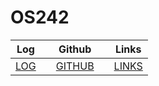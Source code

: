 # OS242

Log | | Github | |Links |
|---|---|---|---|---|
[LOG](https://wuyu0107.github.io/os242/TXT/mylog.txt) | | [GITHUB](https://wuyu0107.github.io/os242/) | | [LINKS](https://wuyu0107.github.io/os242/LINKS/) | |
